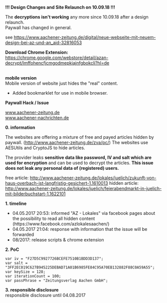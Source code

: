 <b>!!! Design Changes and Site Relaunch on 10.09.18 !!!</b><br>

The <b>decryptions isn't working</b> any more since 10.09.18 after a design relaunch.<br>
Paywall has changed in general.<br>

see https://www.aachener-zeitung.de/digital/neue-webseite-mit-neuem-design-bei-az-und-an_aid-32816053


<b>Download Chrome Extension:</b><br>
https://chrome.google.com/webstore/detail/azan-decrypt/lmffohencfjcmgodmepkjajnfgbokcli?hl=de<br><br>

<b>mobile version</b><br>
Mobile version of website just hides the "real" content.
- Added bookmarklet for use in mobile browser.

<b>Paywall Hack / Issue</b></br>

www.aachener-zeitung.de</br>
www.aachener-nachrichten.de</br>

<b>0. information</b></br>

The websites are offering a mixture of free and payed articles hidden by paywall. (http://www.aachener-zeitung.de/zva/pc/)
The websites use AESUtils and CryptoJS to hide articles.

The provider leaks <b>sensitive data like password, IV and salt which are used for encryption</b> and can be used to decrypt the articles.
<b>This issue does not leak any personal data of (registered) users.</b>

free article: http://www.aachener-zeitung.de/lokales/juelich/zukunft-von-haus-overbach-ist-langfristig-gesichert-1.1610013
hidden article: http://www.aachener-zeitung.de/lokales/juelich/feierabendmarkt-in-juelich-mit-bilderbuchstart-1.1622101

<b>1. timeline</b></br>

<ul>
<li>04.05.2017 20:53: informed "AZ - Lokales" via facebook pages about the possibility to read all hidden content (https://www.facebook.com/azlokalesaachen/)</li>
<li>04.05.2017 21:04: response with information that the issue will be forwarded</li>
<li>08/2017: release scripts & chrome extension</li>
</ul>

<b>2. PoC</b></br>

    var iv = "F27D5C9927726BCEFE7510B1BDD3D137";
    var salt = "3FF2EC019C627B945225DEBAD71A01B6985FE84C95A70EB132882F88C0A59A55";
    var keySize = 128;
    var iterationCount = 100;
    var passPhrase = "Zeitungsverlag Aachen GmbH";


<b>3. responsible disclosure</b></br>
responsible disclosure until 04.08.2017
</ul>
